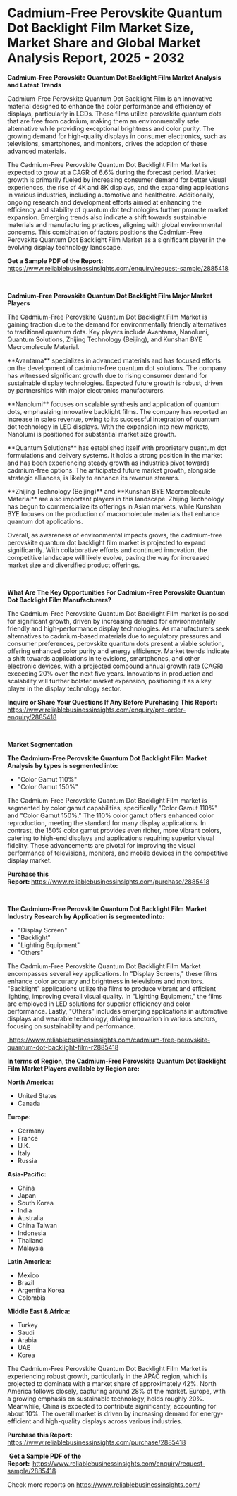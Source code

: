 <p><h1>Cadmium-Free Perovskite Quantum Dot Backlight Film Market Size, Market Share and Global Market Analysis Report, 2025 - 2032</h1></p><p><strong>Cadmium-Free Perovskite Quantum Dot Backlight Film Market Analysis and Latest Trends</strong></p>
<p><p>Cadmium-Free Perovskite Quantum Dot Backlight Film is an innovative material designed to enhance the color performance and efficiency of displays, particularly in LCDs. These films utilize perovskite quantum dots that are free from cadmium, making them an environmentally safe alternative while providing exceptional brightness and color purity. The growing demand for high-quality displays in consumer electronics, such as televisions, smartphones, and monitors, drives the adoption of these advanced materials.</p><p>The Cadmium-Free Perovskite Quantum Dot Backlight Film Market is expected to grow at a CAGR of 6.6% during the forecast period. Market growth is primarily fueled by increasing consumer demand for better visual experiences, the rise of 4K and 8K displays, and the expanding applications in various industries, including automotive and healthcare. Additionally, ongoing research and development efforts aimed at enhancing the efficiency and stability of quantum dot technologies further promote market expansion. Emerging trends also indicate a shift towards sustainable materials and manufacturing practices, aligning with global environmental concerns. This combination of factors positions the Cadmium-Free Perovskite Quantum Dot Backlight Film Market as a significant player in the evolving display technology landscape.</p></p>
<p><strong>Get a Sample PDF of the Report:&nbsp;</strong> <a href="https://www.reliablebusinessinsights.com/enquiry/request-sample/2885418?utm_campaign=3004&utm_medium=2&utm_source=Github&utm_content=ia&utm_term=13032025&utm_id=cadmium-free-perovskite-quantum-dot-backlight-film">https://www.reliablebusinessinsights.com/enquiry/request-sample/2885418</a></p>
<p>&nbsp;</p>
<p><strong>Cadmium-Free Perovskite Quantum Dot Backlight Film Major Market Players</strong></p>
<p><p>The Cadmium-Free Perovskite Quantum Dot Backlight Film Market is gaining traction due to the demand for environmentally friendly alternatives to traditional quantum dots. Key players include Avantama, Nanolumi, Quantum Solutions, Zhijing Technology (Beijing), and Kunshan BYE Macromolecule Material.</p><p>**Avantama** specializes in advanced materials and has focused efforts on the development of cadmium-free quantum dot solutions. The company has witnessed significant growth due to rising consumer demand for sustainable display technologies. Expected future growth is robust, driven by partnerships with major electronics manufacturers.</p><p>**Nanolumi** focuses on scalable synthesis and application of quantum dots, emphasizing innovative backlight films. The company has reported an increase in sales revenue, owing to its successful integration of quantum dot technology in LED displays. With the expansion into new markets, Nanolumi is positioned for substantial market size growth.</p><p>**Quantum Solutions** has established itself with proprietary quantum dot formulations and delivery systems. It holds a strong position in the market and has been experiencing steady growth as industries pivot towards cadmium-free options. The anticipated future market growth, alongside strategic alliances, is likely to enhance its revenue streams.</p><p>**Zhijing Technology (Beijing)** and **Kunshan BYE Macromolecule Material** are also important players in this landscape. Zhijing Technology has begun to commercialize its offerings in Asian markets, while Kunshan BYE focuses on the production of macromolecule materials that enhance quantum dot applications. </p><p>Overall, as awareness of environmental impacts grows, the cadmium-free perovskite quantum dot backlight film market is projected to expand significantly. With collaborative efforts and continued innovation, the competitive landscape will likely evolve, paving the way for increased market size and diversified product offerings.</p></p>
<p>&nbsp;</p>
<p><strong>What Are The Key Opportunities For Cadmium-Free Perovskite Quantum Dot Backlight Film Manufacturers?</strong></p>
<p><p>The Cadmium-Free Perovskite Quantum Dot Backlight Film market is poised for significant growth, driven by increasing demand for environmentally friendly and high-performance display technologies. As manufacturers seek alternatives to cadmium-based materials due to regulatory pressures and consumer preferences, perovskite quantum dots present a viable solution, offering enhanced color purity and energy efficiency. Market trends indicate a shift towards applications in televisions, smartphones, and other electronic devices, with a projected compound annual growth rate (CAGR) exceeding 20% over the next five years. Innovations in production and scalability will further bolster market expansion, positioning it as a key player in the display technology sector. </p></p>
<p><strong>Inquire or Share Your Questions If Any Before Purchasing This Report:</strong> <a href="https://www.reliablebusinessinsights.com/enquiry/pre-order-enquiry/2885418?utm_campaign=3004&utm_medium=2&utm_source=Github&utm_content=ia&utm_term=13032025&utm_id=cadmium-free-perovskite-quantum-dot-backlight-film">https://www.reliablebusinessinsights.com/enquiry/pre-order-enquiry/2885418</a></p>
<p>&nbsp;</p>
<p><strong>Market Segmentation</strong></p>
<p><strong>The Cadmium-Free Perovskite Quantum Dot Backlight Film Market Analysis by types is segmented into:</strong></p>
<p><ul><li>"Color Gamut 110%"</li><li>"Color Gamut 150%"</li></ul></p>
<p><p>The Cadmium-Free Perovskite Quantum Dot Backlight Film market is segmented by color gamut capabilities, specifically "Color Gamut 110%" and "Color Gamut 150%." The 110% color gamut offers enhanced color reproduction, meeting the standard for many display applications. In contrast, the 150% color gamut provides even richer, more vibrant colors, catering to high-end displays and applications requiring superior visual fidelity. These advancements are pivotal for improving the visual performance of televisions, monitors, and mobile devices in the competitive display market.</p></p>
<p><strong>Purchase this Report:&nbsp;</strong><a href="https://www.reliablebusinessinsights.com/purchase/2885418?utm_campaign=3004&utm_medium=2&utm_source=Github&utm_content=ia&utm_term=13032025&utm_id=cadmium-free-perovskite-quantum-dot-backlight-film">https://www.reliablebusinessinsights.com/purchase/2885418</a></p>
<p>&nbsp;</p>
<p><strong>The Cadmium-Free Perovskite Quantum Dot Backlight Film Market Industry Research by Application is segmented into:</strong></p>
<p><ul><li>"Display Screen"</li><li>"Backlight"</li><li>"Lighting Equipment"</li><li>"Others"</li></ul></p>
<p><p>The Cadmium-Free Perovskite Quantum Dot Backlight Film Market encompasses several key applications. In "Display Screens," these films enhance color accuracy and brightness in televisions and monitors. "Backlight" applications utilize the films to produce vibrant and efficient lighting, improving overall visual quality. In "Lighting Equipment," the films are employed in LED solutions for superior efficiency and color performance. Lastly, "Others" includes emerging applications in automotive displays and wearable technology, driving innovation in various sectors, focusing on sustainability and performance.</p></p>
<p><a href="https://www.reliablebusinessinsights.com/cadmium-free-perovskite-quantum-dot-backlight-film-r2885418?utm_campaign=3004&utm_medium=2&utm_source=Github&utm_content=ia&utm_term=13032025&utm_id=cadmium-free-perovskite-quantum-dot-backlight-film">&nbsp;https://www.reliablebusinessinsights.com/cadmium-free-perovskite-quantum-dot-backlight-film-r2885418</a></p>
<p><strong>In terms of Region, the Cadmium-Free Perovskite Quantum Dot Backlight Film Market Players available by Region are:</strong></p>
<p>
    <p> <strong> North America: </strong>
        <ul>
            <li>United States</li>
            <li>Canada</li>
        </ul>
        </p> 
    <p> <strong> Europe: </strong>
        <ul>
            <li>Germany</li>
            <li>France</li>
            <li>U.K.</li>
            <li>Italy</li>
            <li>Russia</li>
        </ul>
        </p> 
    <p> <strong> Asia-Pacific: </strong>
        <ul>
            <li>China</li>
            <li>Japan</li>
            <li>South Korea</li>
            <li>India</li>
            <li>Australia</li>
            <li>China Taiwan</li>
            <li>Indonesia</li>
            <li>Thailand</li>
            <li>Malaysia</li>
        </ul>
        </p> 
    <p> <strong> Latin America: </strong>
        <ul>
            <li>Mexico</li>
            <li>Brazil</li>
            <li>Argentina Korea</li>
            <li>Colombia</li>
        </ul>
        </p> 
    <p> <strong> Middle East & Africa: </strong>
        <ul>
            <li>Turkey</li>
            <li>Saudi</li>
            <li>Arabia</li>
            <li>UAE</li>
            <li>Korea</li>
        </ul>
    </p>
    </p>
<p><p>The Cadmium-Free Perovskite Quantum Dot Backlight Film Market is experiencing robust growth, particularly in the APAC region, which is projected to dominate with a market share of approximately 42%. North America follows closely, capturing around 28% of the market. Europe, with a growing emphasis on sustainable technology, holds roughly 20%. Meanwhile, China is expected to contribute significantly, accounting for about 10%. The overall market is driven by increasing demand for energy-efficient and high-quality displays across various industries.</p></p>
<p><strong>Purchase this Report: </strong><a href="https://www.reliablebusinessinsights.com/purchase/2885418?utm_campaign=3004&utm_medium=2&utm_source=Github&utm_content=ia&utm_term=13032025&utm_id=cadmium-free-perovskite-quantum-dot-backlight-film">https://www.reliablebusinessinsights.com/purchase/2885418</a></p>
<p>&nbsp;<strong>Get a Sample PDF of the Report:&nbsp;&nbsp;</strong><a href="https://www.reliablebusinessinsights.com/enquiry/request-sample/2885418?utm_campaign=3004&utm_medium=2&utm_source=Github&utm_content=ia&utm_term=13032025&utm_id=cadmium-free-perovskite-quantum-dot-backlight-film">https://www.reliablebusinessinsights.com/enquiry/request-sample/2885418</a></p>
<p><strong></strong></p>
<p>Check more reports on <a href="https://www.reliablebusinessinsights.com/?utm_campaign=3004&utm_medium=2&utm_source=Github&utm_content=ia&utm_term=13032025&utm_id=cadmium-free-perovskite-quantum-dot-backlight-film">https://www.reliablebusinessinsights.com/</a></p>